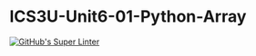 # ICS3U-Unit6-01-Python-Array

[![GitHub's Super Linter](https://github.com/dbcalitis/ICS3U-Unit6-01-Python-Array/workflows/GitHub's%20Super%20Linter/badge.svg)](https://github.com/dbcalitis/ICS3U-Unit6-01-Python-Array/actions)
